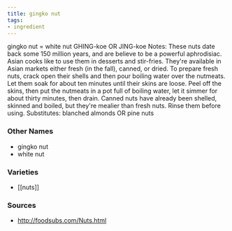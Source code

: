 ```yaml
---
title: gingko nut
tags:
- ingredient
---
```

gingko nut = white nut GHING-koe OR JING-koe Notes: These nuts date back some 150 million years, and are believe to be a powerful aphrodisiac. Asian cooks like to use them in desserts and stir-fries. They're available in Asian markets either fresh (in the fall), canned, or dried. To prepare fresh nuts, crack open their shells and then pour boiling water over the nutmeats. Let them soak for about ten minutes until their skins are loose. Peel off the skins, then put the nutmeats in a pot full of boiling water, let it simmer for about thirty minutes, then drain. Canned nuts have already been shelled, skinned and boiled, but they're mealier than fresh nuts. Rinse them before using. Substitutes: blanched almonds OR pine nuts

### Other Names

* gingko nut
* white nut

### Varieties

* [[nuts]]

### Sources
* http://foodsubs.com/Nuts.html
